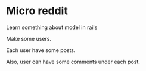 # Micro reddit

Learn something about model in rails

Make some users. 

Each user have some posts.

Also, user can have some comments under each post.
